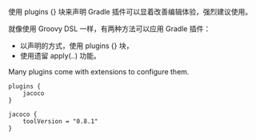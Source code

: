 使用 plugins {} 块来声明 Gradle 插件可以显着改善编辑体验，强烈建议使用。

就像使用 Groovy DSL 一样，有两种方法可以应用 Gradle 插件：
- 以声明的方式，使用 plugins {} 块，
- 使用遗留 apply(..) 功能。

Many plugins come with extensions to configure them.

```
plugins {
    jacoco
}

jacoco {
    toolVersion = "0.8.1"
}
```

